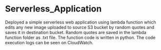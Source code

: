 # Serverless_Application

Deployed a simple serverless web application using lambda function which
edits any new image uploaded to source S3 bucket by random quotes and saves it in
destination bucket. Random quotes are saved in the lambda function folder as .txt
file. The function code is written in python. The code execution logs can be seen on
CloudWatch.
